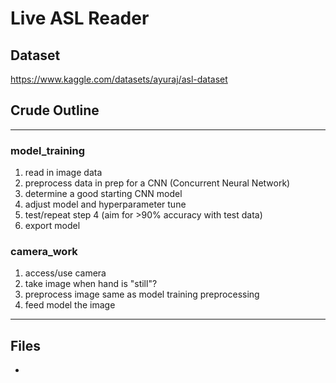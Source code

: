 # Live ASL Reader

## Dataset
https://www.kaggle.com/datasets/ayuraj/asl-dataset

## Crude Outline
-------------------------
### model_training
1. read in image data
2. preprocess data in prep for a CNN (Concurrent Neural Network)
3. determine a good starting CNN model
4. adjust model and hyperparameter tune
5. test/repeat step 4 (aim for >90% accuracy with test data)
6. export model

### camera_work
1. access/use camera
2. take image when hand is "still"?
3. preprocess image same as model training preprocessing
4. feed model the image
-------------------------



## Files
- 